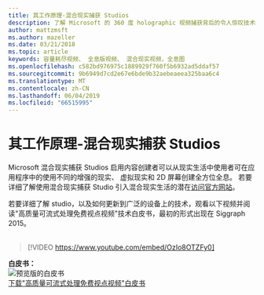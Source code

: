 ```yaml
---
title: 其工作原理-混合现实捕获 Studios
description: 了解 Microsoft 的 360 度 holographic 视频捕获背后的令人惊叹技术的工作原理。
author: mattzmsft
ms.author: mazeller
ms.date: 03/21/2018
ms.topic: article
keywords: 容量耗尽视频、 全息版视频、 混合现实视频，全息图
ms.openlocfilehash: c582bd976975c1889929f760f5b6932ad5ddaf57
ms.sourcegitcommit: 9b6949d7cd2e67e6bde9b32aebeaeea325baa6c4
ms.translationtype: MT
ms.contentlocale: zh-CN
ms.lasthandoff: 06/04/2019
ms.locfileid: "66515995"
---
```

# <a name="how-it-works---mixed-reality-capture-studios"></a>其工作原理-混合现实捕获 Studios

Microsoft 混合现实捕获 Studios 启用内容创建者可以从现实生活中使用者可在应用程序中的使用不同的增强的现实、 虚拟现实和 2D 屏幕创建全方位全息。 若要详细了解使用混合现实捕获 Studio 引入混合现实生活的潜在[访问官方网站](https://www.microsoft.com/en-us/mixed-reality/capture-studios)。

若要详细了解 studio，以及如何更新到广泛的设备上的技术，观看以下视频并阅读"高质量可流式处理免费视点视频"技术白皮书，最初的形式出现在 Siggraph 2015。
<br>
<br>
>[!VIDEO https://www.youtube.com/embed/OzIo8OTZFy0]


**白皮书：**<br>
![预览版的白皮书](images/siggraph-whitepaper-thumb-200px.png)<br>
[下载"高质量可流式处理免费视点视频"白皮书](images/high-quality-streamable-free-viewpoint-video.pdf)

